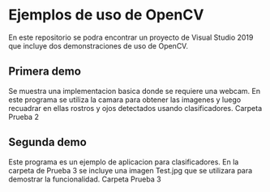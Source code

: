 # Ejemplos de uso de OpenCV

En este repositorio se podra encontrar un proyecto de Visual Studio 2019 que incluye dos demonstraciones de uso de OpenCV.

## Primera demo

Se muestra una implementacion basica donde se requiere una webcam. En este programa se utiliza la camara para obtener las imagenes y luego recuadrar en ellas rostros y ojos detectados usando clasificadores. Carpeta Prueba 2

## Segunda demo

Este programa es un ejemplo de aplicacion para clasificadores. En la carpeta de Prueba 3 se incluye una imagen Test.jpg que se utilizara para demostrar la funcionalidad. Carpeta Prueba 3
